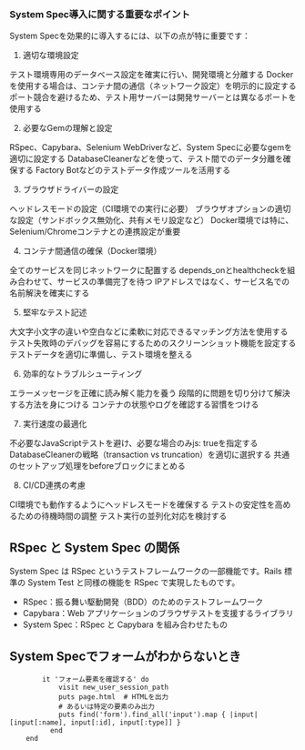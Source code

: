 ### System Spec導入に関する重要なポイント
System Specを効果的に導入するには、以下の点が特に重要です：
1. 適切な環境設定

テスト環境専用のデータベース設定を確実に行い、開発環境と分離する
Dockerを使用する場合は、コンテナ間の通信（ネットワーク設定）を明示的に設定する
ポート競合を避けるため、テスト用サーバーは開発サーバーとは異なるポートを使用する

2. 必要なGemの理解と設定

RSpec、Capybara、Selenium WebDriverなど、System Specに必要なgemを適切に設定する
DatabaseCleanerなどを使って、テスト間でのデータ分離を確保する
Factory Botなどのテストデータ作成ツールを活用する

3. ブラウザドライバーの設定

ヘッドレスモードの設定（CI環境での実行に必要）
ブラウザオプションの適切な設定（サンドボックス無効化、共有メモリ設定など）
Docker環境では特に、Selenium/Chromeコンテナとの連携設定が重要

4. コンテナ間通信の確保（Docker環境）

全てのサービスを同じネットワークに配置する
depends_onとhealthcheckを組み合わせて、サービスの準備完了を待つ
IPアドレスではなく、サービス名での名前解決を確実にする

5. 堅牢なテスト記述

大文字小文字の違いや空白などに柔軟に対応できるマッチング方法を使用する
テスト失敗時のデバッグを容易にするためのスクリーンショット機能を設定する
テストデータを適切に準備し、テスト環境を整える

6. 効率的なトラブルシューティング

エラーメッセージを正確に読み解く能力を養う
段階的に問題を切り分けて解決する方法を身につける
コンテナの状態やログを確認する習慣をつける

7. 実行速度の最適化

不必要なJavaScriptテストを避け、必要な場合のみjs: trueを指定する
DatabaseCleanerの戦略（transaction vs truncation）を適切に選択する
共通のセットアップ処理をbeforeブロックにまとめる

8. CI/CD連携の考慮

CI環境でも動作するようにヘッドレスモードを確保する
テストの安定性を高めるための待機時間の調整
テスト実行の並列化対応を検討する

## RSpec と System Spec の関係
System Spec は RSpec というテストフレームワークの一部機能です。Rails 標準の System Test と同様の機能を RSpec で実現したものです。

- RSpec：振る舞い駆動開発（BDD）のためのテストフレームワーク
- Capybara：Web アプリケーションのブラウザテストを支援するライブラリ
- System Spec：RSpec と Capybara を組み合わせたもの

## System Specでフォームがわからないとき
```
        it 'フォーム要素を確認する' do
            visit new_user_session_path
            puts page.html  # HTMLを出力
            # あるいは特定の要素のみ出力
            puts find('form').find_all('input').map { |input| [input[:name], input[:id], input[:type]] }
          end
    end
```
